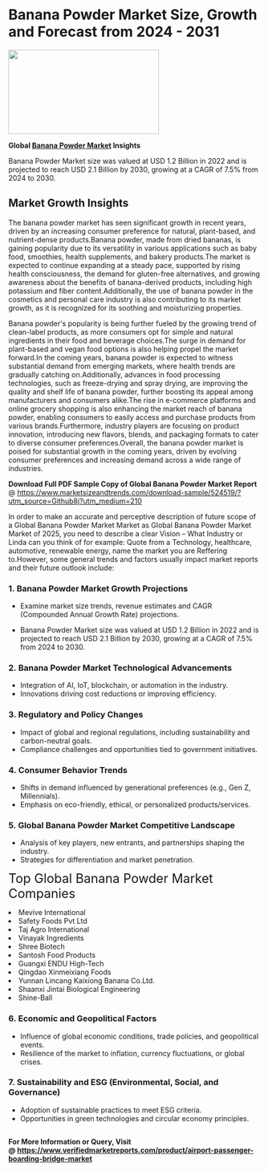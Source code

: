 <H1>Banana Powder Market Size, Growth and Forecast from 2024 - 2031</H1><img class="aligncenter size-medium wp-image-584254" src="https://thirdeyenews.in/wp-content/uploads/2024/09/Global-Market-Research-300x168.jpeg" alt="" width="300" height="168" /><p><strong>Global&nbsp;<a href="https://www.marketsizeandtrends.com/download-sample/524519/?utm_source=Github8j?utm_medium=210">Banana Powder Market</a> Insights</strong></p><p>Banana Powder Market size was valued at USD 1.2 Billion in 2022 and is projected to reach USD 2.1 Billion by 2030, growing at a CAGR of 7.5% from 2024 to 2030.</p><p><h2>Market Growth Insights</h2> <p>The banana powder market has seen significant growth in recent years, driven by an increasing consumer preference for natural, plant-based, and nutrient-dense products.Banana powder, made from dried bananas, is gaining popularity due to its versatility in various applications such as baby food, smoothies, health supplements, and bakery products.The market is expected to continue expanding at a steady pace, supported by rising health consciousness, the demand for gluten-free alternatives, and growing awareness about the benefits of banana-derived products, including high potassium and fiber content.Additionally, the use of banana powder in the cosmetics and personal care industry is also contributing to its market growth, as it is recognized for its soothing and moisturizing properties. </p> <p>Banana powder's popularity is being further fueled by the growing trend of clean-label products, as more consumers opt for simple and natural ingredients in their food and beverage choices.The surge in demand for plant-based and vegan food options is also helping propel the market forward.In the coming years, banana powder is expected to witness substantial demand from emerging markets, where health trends are gradually catching on.Additionally, advances in food processing technologies, such as freeze-drying and spray drying, are improving the quality and shelf life of banana powder, further boosting its appeal among manufacturers and consumers alike.The rise in e-commerce platforms and online grocery shopping is also enhancing the market reach of banana powder, enabling consumers to easily access and purchase products from various brands.Furthermore, industry players are focusing on product innovation, introducing new flavors, blends, and packaging formats to cater to diverse consumer preferences.Overall, the banana powder market is poised for substantial growth in the coming years, driven by evolving consumer preferences and increasing demand across a wide range of industries.</p><p><span class=""><strong>Download Full PDF Sample Copy of Global Banana Powder Market Report</strong> @ <a href="https://www.marketsizeandtrends.com/download-sample/524519/?utm_source=Github8j?utm_medium=210" target="_blank">https://www.marketsizeandtrends.com/download-sample/524519/?utm_source=Github8j?utm_medium=210</a></span></p><p>In order to make an accurate and perceptive description of future scope of a Global&nbsp;Banana Powder Market Market as Global&nbsp;Banana Powder Market Market of 2025, you need to describe a clear Vision &ndash; What Industry or Linda can you think of for example: Quote from a Technology, healthcare, automotive, renewable energy, name the market you are Reffering to.However, some general trends and factors usually impact market reports and their future outlook include:</p><h3>1.&nbsp;<strong>Banana Powder Market Growth Projections</strong></h3><ul><li>Examine market size trends, revenue estimates and CAGR (Compounded Annual Growth Rate) projections.</li><li><p>Banana Powder Market size was valued at USD 1.2 Billion in 2022 and is projected to reach USD 2.1 Billion by 2030, growing at a CAGR of 7.5% from 2024 to 2030.</p></li></ul><h3>2.&nbsp;<strong>Banana Powder Market Technological Advancements</strong></h3><ul><li>Integration of AI, IoT, blockchain, or automation in the industry.</li><li>Innovations driving cost reductions or improving efficiency.</li></ul><h3>3.&nbsp;<strong>Regulatory and Policy Changes</strong></h3><ul><li>Impact of global and regional regulations, including sustainability and carbon-neutral goals.</li><li>Compliance challenges and opportunities tied to government initiatives.</li></ul><h3>4.&nbsp;<strong>Consumer Behavior Trends</strong></h3><ul><li>Shifts in demand influenced by generational preferences (e.g., Gen Z, Millennials).</li><li>Emphasis on eco-friendly, ethical, or personalized products/services.</li></ul><h3>5.&nbsp;<strong>Global Banana Powder Market Competitive Landscape</strong></h3><ul><li>Analysis of key players, new entrants, and partnerships shaping the industry.</li><li>Strategies for differentiation and market penetration.</li></ul><p data-pm-slice="1 1 []"><span style="color: inherit; font-family: inherit; font-size: 25px;">Top Global Banana Powder Market Companies</span></p><div class="" data-test-id=""><p><li>Mevive International</li><li> Safety Foods Pvt Ltd</li><li> Taj Agro International</li><li> Vinayak Ingredients</li><li> Shree Biotech</li><li> Santosh Food Products</li><li> Guangxi ENDU High-Tech</li><li> Qingdao Xinmeixiang Foods</li><li> Yunnan Lincang Kaixiong Banana Co.Ltd.</li><li> Shaanxi Jintai Biological Engineering</li><li> Shine-Ball</li></p></div><h3>6.&nbsp;<strong>Economic and Geopolitical Factors</strong></h3><ul><li>Influence of global economic conditions, trade policies, and geopolitical events.</li><li>Resilience of the market to inflation, currency fluctuations, or global crises.</li></ul><h3>7.&nbsp;<strong>Sustainability and ESG (Environmental, Social, and Governance)</strong></h3><ul><li>Adoption of sustainable practices to meet ESG criteria.</li><li>Opportunities in green technologies and circular economy principles.</li></ul><h2><strong style="font-size: 14px;">For More Information or Query, Visit @&nbsp;</strong><a style="background-color: #ffffff; font-size: 14px;" href="https://www.marketsizeandtrends.com/report/banana-powder-market/" target="_blank">https://www.verifiedmarketreports.com/product/airport-passenger-boarding-bridge-market</a></h2>